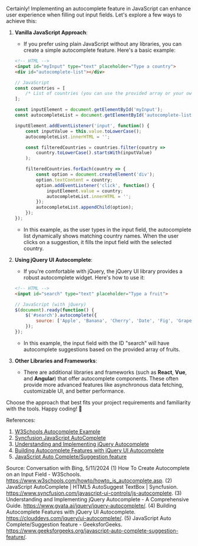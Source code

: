 Certainly! Implementing an autocomplete feature in JavaScript can enhance user experience when filling out input fields. Let's explore a few ways to achieve this:

1. **Vanilla JavaScript Approach**:
    - If you prefer using plain JavaScript without any libraries, you can create a simple autocomplete feature. Here's a basic example:

    ```html
    <!-- HTML -->
    <input id="myInput" type="text" placeholder="Type a country">
    <div id="autocomplete-list"></div>
    ```

    ```javascript
    // JavaScript
    const countries = [
        /* List of countries (you can use the provided array or your own data) */
    ];

    const inputElement = document.getElementById('myInput');
    const autocompleteList = document.getElementById('autocomplete-list');

    inputElement.addEventListener('input', function() {
        const inputValue = this.value.toLowerCase();
        autocompleteList.innerHTML = '';

        const filteredCountries = countries.filter(country =>
            country.toLowerCase().startsWith(inputValue)
        );

        filteredCountries.forEach(country => {
            const option = document.createElement('div');
            option.textContent = country;
            option.addEventListener('click', function() {
                inputElement.value = country;
                autocompleteList.innerHTML = '';
            });
            autocompleteList.appendChild(option);
        });
    });
    ```

    - In this example, as the user types in the input field, the autocomplete list dynamically shows matching country names. When the user clicks on a suggestion, it fills the input field with the selected country.

2. **Using jQuery UI Autocomplete**:
    - If you're comfortable with jQuery, the jQuery UI library provides a robust autocomplete widget. Here's how to use it:

    ```html
    <!-- HTML -->
    <input id="search" type="text" placeholder="Type a fruit">
    ```

    ```javascript
    // JavaScript (with jQuery)
    $(document).ready(function() {
        $('#search').autocomplete({
            source: ['Apple', 'Banana', 'Cherry', 'Date', 'Fig', 'Grape', 'Kiwi']
        });
    });
    ```

    - In this example, the input field with the ID "search" will have autocomplete suggestions based on the provided array of fruits.

3. **Other Libraries and Frameworks**:
    - There are additional libraries and frameworks (such as **React**, **Vue**, and **Angular**) that offer autocomplete components. These often provide more advanced features like asynchronous data fetching, customizable UI, and better performance.

Choose the approach that best fits your project requirements and familiarity with the tools. Happy coding! 🚀

References:
1. [W3Schools Autocomplete Example](https://www.w3schools.com/howto/howto_js_autocomplete.asp)
2. [Syncfusion JavaScript AutoComplete](https://www.syncfusion.com/javascript-ui-controls/js-autocomplete)
3. [Understanding and Implementing jQuery Autocomplete](https://www.gyata.ai/jquery/jquery-autocomplete/)
4. [Building Autocomplete Features with jQuery UI Autocomplete](https://clouddevs.com/jquery/ui-autocomplete/)
5. [JavaScript Auto Complete/Suggestion feature](https://www.geeksforgeeks.org/javascript-auto-complete-suggestion-feature/)

Source: Conversation with Bing, 5/11/2024
(1) How To Create Autocomplete on an Input Field - W3Schools. https://www.w3schools.com/howto/howto_js_autocomplete.asp.
(2) JavaScript AutoComplete | HTML5 AutoSuggest TextBox | Syncfusion. https://www.syncfusion.com/javascript-ui-controls/js-autocomplete.
(3) Understanding and Implementing jQuery Autocomplete - A Comprehensive Guide. https://www.gyata.ai/jquery/jquery-autocomplete/.
(4) Building Autocomplete Features with jQuery UI Autocomplete. https://clouddevs.com/jquery/ui-autocomplete/.
(5) JavaScript Auto Complete/Suggestion feature - GeeksforGeeks. https://www.geeksforgeeks.org/javascript-auto-complete-suggestion-feature/.